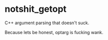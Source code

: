 # notshit_getopt
C++ argument parsing that doesn't suck.

Because lets be honest, optarg is fucking wank.
